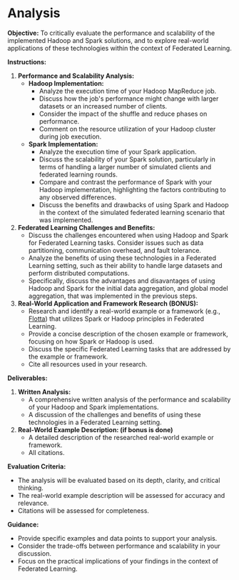 # Analysis

**Objective:** To critically evaluate the performance and scalability of the implemented Hadoop and Spark solutions, and to explore real-world applications of these technologies within the context of Federated Learning.

**Instructions:**

1. **Performance and Scalability Analysis:**
    * **Hadoop Implementation:**
        * Analyze the execution time of your Hadoop MapReduce job.
        * Discuss how the job's performance might change with larger datasets or an increased number of clients.
        * Consider the impact of the shuffle and reduce phases on performance.
        * Comment on the resource utilization of your Hadoop cluster during job execution.
    * **Spark Implementation:**
        * Analyze the execution time of your Spark application.
        * Discuss the scalability of your Spark solution, particularly in terms of handling a larger number of simulated clients and federated learning rounds.
        * Compare and contrast the performance of Spark with your Hadoop implementation, highlighting the factors contributing to any observed differences.
        * Discuss the benefits and drawbacks of using Spark and Hadoop in the context of the simulated federated learning scenario that was implemented.
2. **Federated Learning Challenges and Benefits:**
    * Discuss the challenges encountered when using Hadoop and Spark for Federated Learning tasks. Consider issues such as data partitioning, communication overhead, and fault tolerance.
    * Analyze the benefits of using these technologies in a Federated Learning setting, such as their ability to handle large datasets and perform distributed computations.
    * Specifically, discuss the advantages and disavantages of using Hadoop and Spark for the initial data aggregation, and global model aggregation, that was implemented in the previous steps.
3. **Real-World Application and Framework Research (BONUS):**
    * Research and identify a real-world example or a framework (e.g., [Flotta](https://arxiv.org/pdf/2409.13473)) that utilizes Spark or Hadoop principles in Federated Learning.
    * Provide a concise description of the chosen example or framework, focusing on how Spark or Hadoop is used.
    * Discuss the specific Federated Learning tasks that are addressed by the example or framework.
    * Cite all resources used in your research.

**Deliverables:**

1.  **Written Analysis:**
    * A comprehensive written analysis of the performance and scalability of your Hadoop and Spark implementations.
    * A discussion of the challenges and benefits of using these technologies in a Federated Learning setting.
2.  **Real-World Example Description: (if bonus is done)**
    * A detailed description of the researched real-world example or framework.
    * All citations.

**Evaluation Criteria:**

* The analysis will be evaluated based on its depth, clarity, and critical thinking.
* The real-world example description will be assessed for accuracy and relevance.
* Citations will be assessed for completeness.

**Guidance:**

* Provide specific examples and data points to support your analysis.
* Consider the trade-offs between performance and scalability in your discussion.
* Focus on the practical implications of your findings in the context of Federated Learning.
